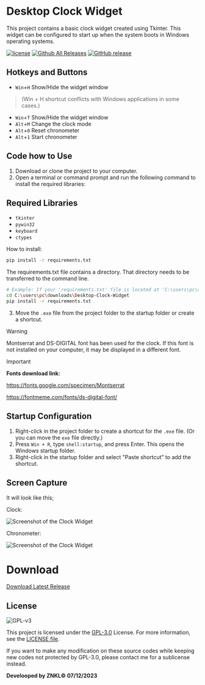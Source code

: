 # Desktop Clock Widget
 This project contains a basic clock widget created using Tkinter. This widget can be configured to start up when the system boots in Windows operating systems.

[![license](https://img.shields.io/github/license/QL-Win/QuickLook.svg)](https://www.gnu.org/licenses/gpl-3.0.en.html)
[![Github All Releases](https://img.shields.io/github/downloads/znkldev/Desktop-Clock-Widget/total.svg)](https://github.com/znkldev/Desktop-Clock-Widget/releases)
[![GitHub release](https://img.shields.io/github/release/znkldev/Desktop-Clock-Widget.svg)](https://github.com/znkldev/Desktop-Clock-Widget/releases/latest)

## Hotkeys and Buttons
- `Win`+`H` Show/Hide the widget window
> (Win + H shortcut conflicts with Windows applications in some cases.)
- `Win`+`T` Show/Hide the widget window 
- `Alt`+`M` Change the clock mode
- `Alt`+`0` Reset chronometer
- `Alt`+`1` Start chronometer


## Code how to Use

1. Download or clone the project to your computer.
2. Open a terminal or command prompt and run the following command to install the required libraries:

## Required Libraries
- `tkinter`
- `pywin32`
- `keyboard`
- `ctypes`
  

How to install:

```sh
pip install -r requirements.txt
```
The requirements.txt file contains a directory. That directory needs to be transferred to the command line.
```sh
# Example: If your 'requirements.txt' file is located at 'C:\users\pc\downloads\Desktop-Clock-Widget\'
cd C:\users\pc\downloads\Desktop-Clock-Widget
pip install -r requirements.txt
```

3. Move the `.exe` file from the project folder to the startup folder or create a shortcut.

>[!Warning]
>Montserrat and DS-DIGITAL font has been used for the clock. If this font is not installed on your computer, it may be displayed in a different font.

>[!important] 
>**Fonts download link:** 
>
>https://fonts.google.com/specimen/Montserrat
>
>https://fontmeme.com/fonts/ds-digital-font/

## Startup Configuration

1. Right-click in the project folder to create a shortcut for the `.exe` file. (Or you can move the `exe` file directly.)
2. Press `Win + R`, type `shell:startup`, and press Enter. This opens the Windows startup folder.
3. Right-click in the startup folder and select "Paste shortcut" to add the shortcut.

## Screen Capture
It will look like this;

Clock:

![Screenshot of the Clock Widget](https://res.cloudinary.com/dqrjy97s9/image/upload/v1708883867/lhrxixc6iqc4xnlxjcxb.png)

Chronometer:

![Screenshot of the Clock Widget](https://res.cloudinary.com/dqrjy97s9/image/upload/v1708884647/hi3lte7tnxz1fupszcdh.png)


# Download
[Download Latest Release](https://github.com/znkldev/Desktop-Clock-Widget/releases)
 


## License

![GPL-v3](https://www.gnu.org/graphics/gplv3-127x51.png)

This project is licensed under the [GPL-3.0](https://opensource.org/licenses/GPL-3.0) License. For more information, see the [LICENSE file](LICENSE-GPL).

If you want to make any modification on these source codes while keeping new codes not protected by GPL-3.0, please contact me for a sublicense instead.

**Develooped by ZNKL© 07/12/2023**
